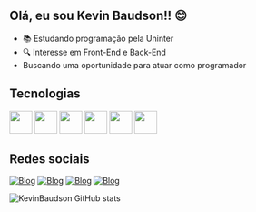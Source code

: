 ## Olá, eu sou Kevin Baudson!! 😊
- 📚 Estudando programação pela Uninter
- 🔍 Interesse em Front-End e Back-End
- Buscando uma oportunidade para atuar como programador


## Tecnologias
<img src="https://cdn.jsdelivr.net/gh/devicons/devicon/icons/html5/html5-original-wordmark.svg" width="40px" heigth="40px"/> <img src="https://cdn.jsdelivr.net/gh/devicons/devicon/icons/css3/css3-original-wordmark.svg" width="40px" heigth="40px" /> <img src="https://cdn.jsdelivr.net/gh/devicons/devicon/icons/javascript/javascript-original.svg" width="40px" heigth="40px" /> <img src="https://cdn.jsdelivr.net/gh/devicons/devicon/icons/php/php-original.svg" width="40px" heigth="40px" /> <img src="https://cdn.jsdelivr.net/gh/devicons/devicon/icons/react/react-original-wordmark.svg"  width="40px" heigth="40px" /> <img src="https://cdn.jsdelivr.net/gh/devicons/devicon/icons/bootstrap/bootstrap-original-wordmark.svg" width="40px" heigth="40px" />
          
          



## Redes sociais


 [![Blog](https://img.shields.io/badge/Instagram-E4405F?style=for-the-badge&logo=instagram&logoColor=white)](https://www.instagram.com/kevinbaudson/)  [![Blog](https://img.shields.io/badge/Facebook-1877F2?style=for-the-badge&logo=facebook&logoColor=white)](https://www.facebook.com/Kevinbaudson2/?locale=pt_BR)  [![Blog](	https://img.shields.io/badge/LinkedIn-0077B5?style=for-the-badge&logo=linkedin&logoColor=white)](https://www.linkedin.com/in/kevin-baudson-8aba0a256/) [![Blog](	https://img.shields.io/badge/WhatsApp-25D366?style=for-the-badge&logo=whatsapp&logoColor=white)](https://api.whatsapp.com/send/?phone=5528999453325&text&type=phone_number&app_absent=0)


 ![KevinBaudson GitHub stats](https://github-readme-stats.vercel.app/api?username=KevinBaudson&icons=true&theme=radical)
